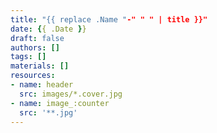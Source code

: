 ```yaml
---
title: "{{ replace .Name "-" " " | title }}"
date: {{ .Date }}
draft: false
authors: []
tags: []
materials: []
resources:
- name: header
  src: images/*.cover.jpg
- name: image_:counter
  src: '**.jpg'
---
```

